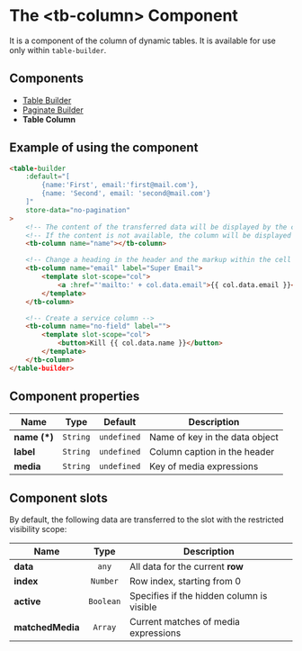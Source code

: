 # The &lt;tb-column&gt; Component

It is a component of the column of dynamic tables. It is available for use only within `table-builder`.

## Components

* [Table Builder](./table-builder.md)
* [Paginate Builder](./paginate-builder.md)
* **Table Column**

## Example of using the component

```html
<table-builder
    :default="[
        {name:'First', email:'first@mail.com'},
        {name: 'Second', email: 'second@mail.com'}
    ]"
    store-data="no-pagination"
>
    <!-- The content of the transferred data will be displayed by the column name, if there is -->
    <!-- If the content is not available, the column will be displayed as empty -->
    <tb-column name="name"></tb-column>

    <!-- Change a heading in the header and the markup within the cell -->
    <tb-column name="email" label="Super Email">
        <template slot-scope="col">
            <a :href="'mailto:' + col.data.email">{{ col.data.email }}</a>
        </template>
    </tb-column>

    <!-- Create a service column -->
    <tb-column name="no-field" label="">
        <template slot-scope="col">
            <button>Kill {{ col.data.name }}</button>
        </template>
    </tb-column>
</table-builder>
```

<div class="vue-example">
<table-builder
    :default="[
        {name:'First', email:'first@mail.com'},
        {name: 'Second', email: 'second@mail.com'}
    ]"
    store-data="no-pagination">
    <tb-column name="name" label="Super Name"></tb-column>
    <tb-column name="email">
        <template slot-scope="col">
            <a :href="'mailto:' + col.data.email">{{ col.data.email }}</a>
        </template>
    </tb-column>
    <tb-column name="no-field" label="">
        <template slot-scope="col">
            <button>Kill {{ col.data.name }}</button>
        </template>
    </tb-column>
</table-builder>
</div>

## Component properties

| Name         | Type     | Default           | Description                |
|--------------|:--------:|:-----------------:|----------------------------|
| **name (*)** | `String` | `undefined`       | Name of key in the data object |
| **label**    | `String` | `undefined`       | Column caption in the header    |
| **media**    | `String` | `undefined`       | Key of media expressions   |


## Component slots

By default, the following data are transferred to the slot with the restricted visibility scope:

| Name             | Type      | Description                           |
|------------------|:---------:|---------------------------------------|
| **data**         | `any`     | All data for the current **row**      |
| **index**        | `Number`  | Row index, starting from 0            |
| **active**       | `Boolean` | Specifies if the hidden column is visible     |
| **matchedMedia** | `Array`   | Current matches of media expressions |
